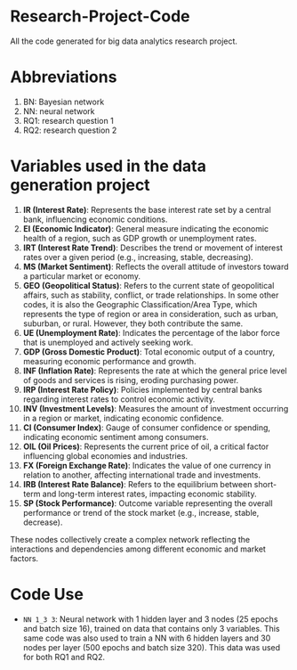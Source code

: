 # Research-Project-Code
All the code generated for big data analytics research project.

# Abbreviations
1. BN: Bayesian network
2. NN: neural network
3. RQ1: research question 1
4. RQ2: research question 2

# Variables used in the data generation project

1. **IR (Interest Rate)**: Represents the base interest rate set by a central bank, influencing economic conditions.
2. **EI (Economic Indicator)**: General measure indicating the economic health of a region, such as GDP growth or unemployment rates.
3. **IRT (Interest Rate Trend)**: Describes the trend or movement of interest rates over a given period (e.g., increasing, stable, decreasing).
4. **MS (Market Sentiment)**: Reflects the overall attitude of investors toward a particular market or economy.
5. **GEO (Geopolitical Status)**: Refers to the current state of geopolitical affairs, such as stability, conflict, or trade relationships. In some other codes, it is also the Geographic Classification/Area Type, which represents the type of region or area in consideration, such as urban, suburban, or rural. However, they both contribute the same.
6. **UE (Unemployment Rate)**: Indicates the percentage of the labor force that is unemployed and actively seeking work.
7. **GDP (Gross Domestic Product)**: Total economic output of a country, measuring economic performance and growth.
8. **INF (Inflation Rate)**: Represents the rate at which the general price level of goods and services is rising, eroding purchasing power.
9. **IRP (Interest Rate Policy)**: Policies implemented by central banks regarding interest rates to control economic activity.
10. **INV (Investment Levels)**: Measures the amount of investment occurring in a region or market, indicating economic confidence.
11. **CI (Consumer Index)**: Gauge of consumer confidence or spending, indicating economic sentiment among consumers.
12. **OIL (Oil Prices)**: Represents the current price of oil, a critical factor influencing global economies and industries.
13. **FX (Foreign Exchange Rate)**: Indicates the value of one currency in relation to another, affecting international trade and investments.
14. **IRB (Interest Rate Balance)**: Refers to the equilibrium between short-term and long-term interest rates, impacting economic stability.
15. **SP (Stock Performance)**: Outcome variable representing the overall performance or trend of the stock market (e.g., increase, stable, decrease).

These nodes collectively create a complex network reflecting the interactions and dependencies among different economic and market factors.

# Code Use
- `NN 1_3 3`: Neural network with 1 hidden layer and 3 nodes (25 epochs and batch size 16), trained on data that contains only 3 variables. This same code was also used to train a NN with 6 hidden layers and 30 nodes per layer (500 epochs and batch size 320). This data was used for both RQ1 and RQ2.
